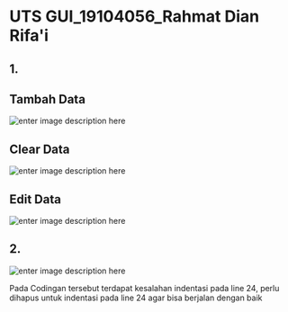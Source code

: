# UTS GUI_19104056_Rahmat Dian Rifa'i

## 1.

##  Tambah Data

![enter image description here](https://i.ibb.co/xFT7fh8/GUII.jpg)

## Clear Data
![enter image description here](https://i.ibb.co/4KG6mGw/GGGG.jpg)



##  Edit Data
![enter image description here](https://i.ibb.co/SPfFFMH/444.jpg)


## 2.
![enter image description here](https://i.ibb.co/RhvvHLs/2222.jpg)

Pada Codingan tersebut terdapat kesalahan indentasi pada line 24, perlu dihapus untuk indentasi pada line 24 agar bisa berjalan dengan baik
